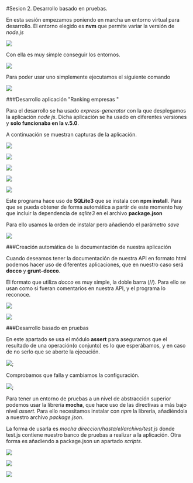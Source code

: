 #Sesion 2. Desarrollo basado en pruebas.

En esta sesión empezamos poniendo en marcha un entorno virtual para desarrollo. El entorno elegido es **nvm** que permite variar la versión de *node.js*

![](imgs/nvm.png)

Con ella es muy simple conseguir los entornos.

![](imgs/nvm2.png)

Para poder usar uno simplemente ejecutamos el siguiente comando

![](imgs/nvm3.png)


###Desarrollo aplicación "Ranking empresas "

Para el desarrollo se ha usado *express-generator* con la que desplegamos la aplicación *node js*. Dicha aplicación se ha usado en diferentes versiones y **solo funcionaba en la v.5.0**.


A continuación se muestran capturas de la aplicación.

![](imgs/app1.png)

![](imgs/app2.png)

![](imgs/app3.png)

![](imgs/app4.png)

![](imgs/app5.png)

Este programa hace uso de **SQLite3** que se instala con **npm install**. Para que se pueda obtener de forma automática a partir de este momento hay que incluir la dependencia de *sqlite3* en el archivo **package.json**

Para ello usamos la orden de instalar pero añadiendo el parámetro *save*

![](imgs/package1.png)

###Creación automática de la documentación de nuestra aplicación

Cuando deseamos tener la documentación de nuestra API en formato html podemos hacer uso de diferentes aplicaciones, que en nuestro caso será **docco** y **grunt-docco**.

El formato que utiliza *docco* es muy simple, la doble barra (//). Para ello se usan como si fueran comentarios en nuestra API, y el programa lo reconoce.

![](imgs/docco.png)

![](imgs/docco2.png)


###Desarrollo basado en pruebas 

En este apartado se usa el módulo **assert** para asegurarnos que el resultado de una operación(o conjunto) es lo que esperábamos, y en caso de no serlo que se aborte la ejecución.

![](imgs/assert.png);

Comprobamos que falla y cambiamos la configuración.

![](imgs/assert2.png);


Para tener un entorno de pruebas a un nivel de abstracción superior podemos usar la librería **mocha**, que hace uso de las directivas a más bajo nivel *assert*. Para ello necesitamos instalar con *npm* la librería, añadiéndola a nuestro archivo *package.json*.

La forma de usarla es *mocha direccion/hasta/el/archivo/test.js* donde test.js contiene nuestro banco de pruebas a realizar a la aplicación. Otra forma es añadiendo a package.json un apartado *scripts*.

![](imgs/test.png)

![](imgs/script.png)

![](imgs/mocha.png)


